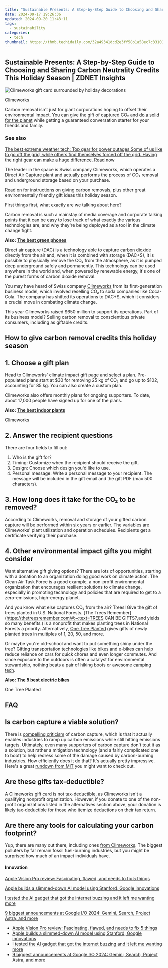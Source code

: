 ```yaml
---
title: "Sustainable Presents: A Step-by-Step Guide to Choosing and Sharing Carbon Neutrality Credits This Holiday Season | ZDNET Insights"
date: 2024-09-17 19:26:36
updated: 2024-09-20 11:43:11
tags:
  - sustainability
categories:
  - tech
thumbnail: https://thmb.techidaily.com/32a49341dcd2e3ff58b1a58ec7c331011d71244cd7c801847e191382a9daca3a.jpg
---
```


## Sustainable Presents: A Step-by-Step Guide to Choosing and Sharing Carbon Neutrality Credits This Holiday Season | ZDNET Insights

![Climeworks gift card surrounded by holiday decorations](https://www.zdnet.com/a/img/resize/0c4d46ba771b12764f4adca2ebc0d134c5e59065/2022/11/01/41fee985-a8f7-44f7-9e20-802b96bd6d17/climeworks-gift-card-s.jpg?auto=webp&width=1280)

Climeworks

Carbon removal isn't just for giant corporations hoping to offset their environmental impact. You can give the gift of captured CO₂ and [do a solid for the planet](https://www.zdnet.com/home-and-office/sustainability/amazon-customers-can-now-tell-alexa-to-grow-a-tree/) while getting a guaranteed conversation starter for your friends and family. 

### See also

[The best extreme weather tech: Top gear for power outages Some of us like to go off the grid, while others find themselves forced off the grid. Having the right gear can make a huge difference.  Read now](https://www.zdnet.com/article/best-extreme-weather-tech/)

The leader in the space is Swiss company Climeworks, which operates a Direct Air Capture plant and actually performs the process of CO₂ removal and underground storage based on your purchase. 

Read on for instructions on giving carbon removals, plus other great environmentally friendly gift ideas this holiday season.

First things first, what exactly are we talking about here? 

Carbon removal is such a mainstay of media coverage and corporate talking points that it can be easy to lose track of what exactly the various technologies are, and why they're being deployed as a tool in the climate change fight.

**Also:** [**The best green phones**](https://www.zdnet.com/home-and-office/sustainability/best-green-phone/)

Direct air capture (DAC) is a technology able to capture carbon dioxide directly from the air and, when it is combined with storage (DAC+S), it is possible to physically remove the CO₂ from the atmosphere, as it is pumped deep underground safely and permanently. This technology can be used anywhere in the world and, when powered by renewable energy, it's one of the purest forms of carbon dioxide removal. 

You may have heard of Swiss company [Climeworks](https://climeworks.com/) from its first-generation business model, which involved reselling CO₂ to soda companies like Coca-Cola. The company has shifted its operations to DAC+S, which it considers a crucial move in combating climate change.

This year Climeworks raised $650 million to support its operations. Part of its business model? Selling carbon removal to conscientious private consumers, including as giftable credits.

## How to give carbon removal credits this holiday season

## 1\. Choose a gift plan

Head to Climeworks' climate impact gift page and select a plan. Pre-populated plans start at $30 for removing 25 kg of CO₂ and go up to $102, accounting for 85 kg. You can also create a custom plan.

Climeworks also offers monthly plans for ongoing supporters. To date, about 17,000 people have signed up for one of the plans. 

**Also:** [**The best indoor plants**](https://www.zdnet.com/home-and-office/best-indoor-plant/)

Climeworks

## 2\. Answer the recipient questions

There are four fields to fill out:

1. Who is the gift for?
2. Timing: Customize when the recipient should receive the gift.
3. Design: Choose which design you'd like to use.
4. Personal message: Write a personal message to your recipient. The message will be included in the gift email and the gift PDF (max 500 characters).

## 3\. How long does it take for the CO₂ to be removed?

According to Climeworks, removal and storage of your gifted carbon capture will be performed within six years or earlier. The variables are Climeworks' plant utilization and operation schedules. Recipients get a certificate verifying their purchase.

## 4\. Other environmental impact gifts you might consider

Want alternative gift giving options? There are lots of opportunities, starting with a donation to an organization doing good work on climate action. The Clean Air Task Force is a good example, a non-profit environmental organization that encourages resilient solutions to climate change, especially in promoting technology and policies that are required to get to a zero-emissions, high-energy planet.

And you know what else captures CO₂ from the air? Trees! Give the gift of trees planted in U.S. National Forests. [The Trees Remember](https://thetreesremember.com/#:~:text=TREES CAN BE GIFTS?,and yields so many benefits.) is a nonprofit that makes planting trees in National Forests a priority. Alternatively, [One Tree Planted](https://onetreeplanted.org/products/gift-trees) gives gifts of newly planted trees in multiples of 1, 20, 50, and more.

Or maybe you're old-school and want to put something shiny under the tree? Gifting transportation technologies like bikes and e-bikes can help reduce reliance on cars for quick chores and even longer commutes. And since exposure to the outdoors is often a catalyst for environmental stewardship, nothing beats a pair of hiking boots or awesome [camping tech](https://www.zdnet.com/home-and-office/yard-outdoors/best-camping-gear/).

**Also:** [**The 5 best electric bikes**](https://www.zdnet.com/article/best-electric-bike/)

One Tree Planted

## FAQ

## Is carbon capture a viable solution? 

There is [compelling criticism](https://www.climatecouncil.org.au/resources/what-is-carbon-capture-and-storage/) of carbon capture, which is that it actually enables industries to ramp up carbon emissions while still hitting emissions targets. Ultimately, even many supporters of carbon capture don't tout it as a solution, but rather a mitigation technology (and a fairly complicated one to boot) to help redress some of the damage caused by carbon-burning industries. How efficiently does it do that? It's actually pretty impressive. Here's a great [rundown from MIT](https://climate.mit.edu/ask-mit/how-efficient-carbon-capture-and-storage#:~:text=Most%20carbon%20capture%20technologies%20aim,to%20capture%20additional%20CO2.) you might want to check out.

## Are these gifts tax-deductible?

A Climeworks gift card is not tax-deductible, as Climeworks isn't a qualifying nonprofit organization. However, if you donate to one of the non-profit organizations listed in the alternatives section above, your donation is likely tax-deductible for those who itemize deductions on their tax return.

## Are there any tools for calculating your carbon footprint? 

Yup, there are many out there, including ones [from Climeworks](https://climeworks.com/reduce-carbon-footprint). The biggest polluters by far remain fossil fuel-burning industries, but you might be surprised how much of an impact individuals have.

#### Innovation

[Apple Vision Pro review: Fascinating, flawed, and needs to fix 5 things](https://www.zdnet.com/article/apple-vision-pro-review/ "Apple Vision Pro review: Fascinating, flawed, and needs to fix 5 things")

[Apple builds a slimmed-down AI model using Stanford, Google innovations](https://www.zdnet.com/article/apple-builds-a-slimmed-down-ai-model-using-stanford-google-innovations/ "Apple builds a slimmed-down AI model using Stanford, Google innovations")

[I tested the AI gadget that got the internet buzzing and it left me wanting more](https://www.zdnet.com/article/i-tested-the-ai-gadget-that-got-the-internet-buzzing-and-it-left-me-wanting-more/ "I tested the AI gadget that got the internet buzzing and it left me wanting more")

[9 biggest announcements at Google I/O 2024: Gemini, Search, Project Astra, and more](https://www.zdnet.com/article/is-openai-sweating-9-google-features-announced-for-gemini-search-android-and-more/ "9 biggest announcements at Google I/O 2024: Gemini, Search, Project Astra, and more")

* [Apple Vision Pro review: Fascinating, flawed, and needs to fix 5 things](https://www.zdnet.com/article/apple-vision-pro-review/ "Apple Vision Pro review: Fascinating, flawed, and needs to fix 5 things")
* [Apple builds a slimmed-down AI model using Stanford, Google innovations](https://www.zdnet.com/article/apple-builds-a-slimmed-down-ai-model-using-stanford-google-innovations/ "Apple builds a slimmed-down AI model using Stanford, Google innovations")
* [I tested the AI gadget that got the internet buzzing and it left me wanting more](https://www.zdnet.com/article/i-tested-the-ai-gadget-that-got-the-internet-buzzing-and-it-left-me-wanting-more/ "I tested the AI gadget that got the internet buzzing and it left me wanting more")
* [9 biggest announcements at Google I/O 2024: Gemini, Search, Project Astra, and more](https://www.zdnet.com/article/is-openai-sweating-9-google-features-announced-for-gemini-search-android-and-more/ "9 biggest announcements at Google I/O 2024: Gemini, Search, Project Astra, and more")

<ins class="adsbygoogle"
     style="display:block"
     data-ad-format="autorelaxed"
     data-ad-client="ca-pub-7571918770474297"
     data-ad-slot="1223367746"></ins>



<ins class="adsbygoogle"
     style="display:block"
     data-ad-client="ca-pub-7571918770474297"
     data-ad-slot="8358498916"
     data-ad-format="auto"
     data-full-width-responsive="true"></ins>
